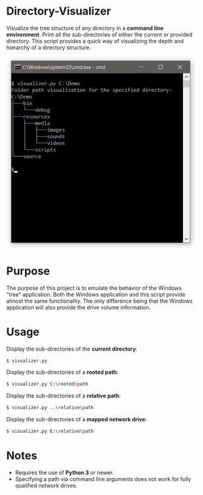 # Directory-Visualizer


Visualize the tree structure of any directory in a **command line environment**. Print all the sub-directories of either the current or provided directory. This script provides a quick way of visualizing the depth and hierarchy of a directory structure.

![Terminal](img/example.png)


# Purpose

The purpose of this project is to emulate the behavior of the Windows "tree" application. Both the Windows application and this script provide almost the same functionality. The only difference being that the Windows application will also provide the drive volume information.


# Usage

Display the sub-directories of the **current directory**:
```bash
$ visualizer.py
```

Display the sub-directories of a **rooted path**:
```bash
$ visualizer.py C:\rooted\path
```

Display the sub-directories of a **relative path**:
```bash
$ visualizer.py ..\relative\path
```

Display the sub-directories of a **mapped network drive**:
```bash
$ visualizer.py E:\relative\path
```


# Notes

- Requires the use of **Python 3** or newer.
- Specifying a path via command line arguments does not work for fully qualified network drives.